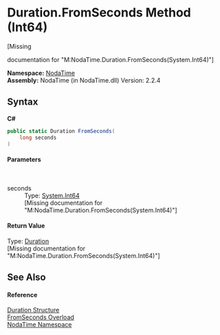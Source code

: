 # Duration.FromSeconds Method (Int64)
 

\[Missing <summary> documentation for "M:NodaTime.Duration.FromSeconds(System.Int64)"\]

**Namespace:**&nbsp;<a href="N_NodaTime">NodaTime</a><br />**Assembly:**&nbsp;NodaTime (in NodaTime.dll) Version: 2.2.4

## Syntax

**C#**<br />
``` C#
public static Duration FromSeconds(
	long seconds
)
```


#### Parameters
&nbsp;<dl><dt>seconds</dt><dd>Type: <a href="http://msdn2.microsoft.com/en-us/library/6yy583ek" target="_blank">System.Int64</a><br />\[Missing <param name="seconds"/> documentation for "M:NodaTime.Duration.FromSeconds(System.Int64)"\]</dd></dl>

#### Return Value
Type: <a href="T_NodaTime_Duration">Duration</a><br />\[Missing <returns> documentation for "M:NodaTime.Duration.FromSeconds(System.Int64)"\]

## See Also


#### Reference
<a href="T_NodaTime_Duration">Duration Structure</a><br /><a href="Overload_NodaTime_Duration_FromSeconds">FromSeconds Overload</a><br /><a href="N_NodaTime">NodaTime Namespace</a><br />